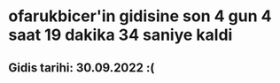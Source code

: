 # ofarukbicer'in gidisine son 4 gun 4 saat 19 dakika 34 saniye kaldi

## Gidis tarihi: 30.09.2022 :(